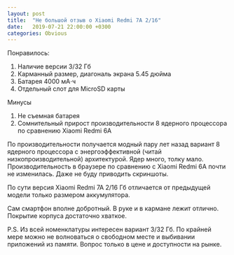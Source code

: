 ```yaml
---
layout: post
title:  "Не большой отзыв о Xiaomi Redmi 7A 2/16"
date:   2019-07-21 22:00:00 +0300
categories: Obvious
---
```


Понравилось:

1. Наличие версии 3/32 Гб
2. Карманный размер, диагональ экрана 5.45 дюйма
3. Батарея 4000 мА⋅ч
4. Отдельный слот для MicroSD карты

Минусы

1. Не съемная батарея
2. Сомнительный прирост производительности 8 ядерного процессора по сравнению Xiaomi Redmi 6A

По производительности получается модный пару лет назад вариант 8 ядерного процессора с
энергоэффективной (читай низкопроизводительной) архитектурой. Ядер много, толку мало.
Производительность в браузере по сравнению с Xiaomi Redmi 6A почти не изменилась. 
Даже не буду приводить скриншоты. 

По сути версия Xiaomi Redmi 7A 2/16 Гб отличается от 
предыдущей модели только размером аккумулятора.

Сам смартфон вполне добротный. В руке и в кармане лежит отлично. Покрытие корпуса достаточно хваткое.

P.S. Из всей номенклатуры интересен вариант 3/32 Гб. По крайней мере 
можно не волноваться о свободном месте и выбивании приложений из памяти. 
Вопрос только в цене и доступности на рынке.

